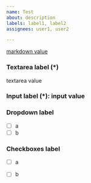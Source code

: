 ```yaml
---
name: Test
about: description
labels: label1, label2
assignees: user1, user2

---
```


[markdown value](https://example.com)

### Textarea label (\*)

<!--
textarea description

-->
<!--
example: textarea placeholder

-->
textarea value

### Input label (\*): input value

<!--
input description
-->
<!--
example: input placeholder
-->

### Dropdown label

<!--
dropdown description
-->
<!--
Select multiple.
-->
- [ ] a
- [ ] b

### Checkboxes label

<!--
checkboxes description
-->
- [ ] a
- [ ] b

